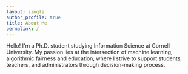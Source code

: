 ```yaml
---
layout: single
author_profile: true
title: About Me
permalink: /
---
```


Hello! I'm a Ph.D. student studying Information Science at Cornell University. My passion lies at the intersection of machine learning, algorithmic fairness and  education, where I strive to support students, teachers, and administrators through decision-making process. 
   
